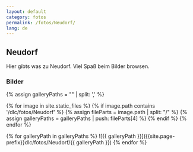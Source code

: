 ```yaml
---
layout: default
category: fotos
permalink: /fotos/Neudorf/
lang: de
---
```


## Neudorf

Hier gibts was zu Neudorf. Viel Spaß beim Bilder browsen.

### Bilder
{% assign galleryPaths = "" | split: ',' %}

{% for image in site.static_files %}
{% if image.path contains '/dlc/fotos/Neudorf' %}
        {% assign fileParts = image.path | split: "/" %}
        {% assign galleryPaths = galleryPaths | push: fileParts[4] %}
{% endif %}
{% endfor %}

{% for galleryPath in galleryPaths %}
![{{ galleryPath }}]({{site.page-prefix}}dlc/fotos/Neudorf/{{ galleryPath }})
{% endfor %}
